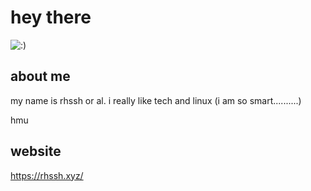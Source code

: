 # hey there

<img src="https://cdn.discordapp.com/attachments/1180812646744866816/1214893185772552192/Snapchat-837458789.jpg?ex=6603fef3&is=65f189f3&hm=8c08ed24668234cc95477bd6b62c58d49babb0dfe9ff35e20f937906499d6397&" alt=":)">

## about me

my name is rhssh or al. i really like tech and linux (i am so smart..........)  

hmu

## website

https://rhssh.xyz/

<!--
Here are some ideas to get you started:

- 🔭 I’m currently working on ...
- 🌱 I’m currently learning ...
- 👯 I’m looking to collaborate on ...
- 🤔 I’m looking for help with ...
- 💬 Ask me about ...
- 📫 How to reach me: ...
- 😄 Pronouns: ...
- ⚡ Fun fact: ...
-->
